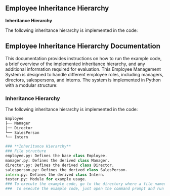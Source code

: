 
## Employee Inheritance Hierarchy

**Inheritance Hierarchy**

The following inheritance hierarchy is implemented in the code:

## Employee Inheritance Hierarchy Documentation

This documentation provides instructions on how to run the example code, a brief overview of the implemented inheritance hierarchy, and any additional information required for evaluation. This Employee Management System is designed to handle different employee roles, including managers, directors, salespersons, and interns. The system is implemented in Python with a modular structure:


### Inheritance Hierarchy

The following inheritance hierarchy is implemented in the code:

```python
Employee
├── Manager
│── Director
└── SalesPerson
└── Intern

### **Inheritance Hierarchy**
### File structure
employee.py: Defines the base class Employee.
manager.py: Defines the derived class Manager.
director.py: Defines the derived class Director.
salesperson.py: Defines the derived class SalesPerson.
intern.py: Defines the derived class Intern.
tester.py: Module for example usage.
### To execute the example code, go to the directory where a file named tester.py is located.
###  To execute the example code, just open the command prompt and run the following command to execute the tester.py file:

